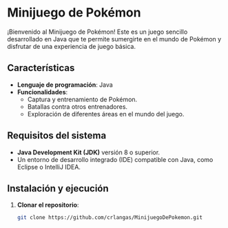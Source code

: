 # Minijuego de Pokémon

¡Bienvenido al Minijuego de Pokémon! Este es un juego sencillo desarrollado en Java que te permite sumergirte en el mundo de Pokémon y disfrutar de una experiencia de juego básica.

## Características

- **Lenguaje de programación**: Java
- **Funcionalidades**:
  - Captura y entrenamiento de Pokémon.
  - Batallas contra otros entrenadores.
  - Exploración de diferentes áreas en el mundo del juego.

## Requisitos del sistema

- **Java Development Kit (JDK)** versión 8 o superior.
- Un entorno de desarrollo integrado (IDE) compatible con Java, como Eclipse o IntelliJ IDEA.

## Instalación y ejecución

1. **Clonar el repositorio**:

   ```bash
   git clone https://github.com/crlangas/MinijuegoDePokemon.git
